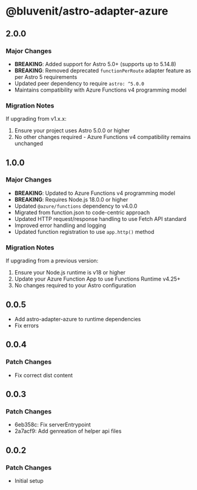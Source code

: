 # @bluvenit/astro-adapter-azure

## 2.0.0

### Major Changes

- **BREAKING**: Added support for Astro 5.0+ (supports up to 5.14.8)
- **BREAKING**: Removed deprecated `functionPerRoute` adapter feature as per Astro 5 requirements
- Updated peer dependency to require `astro: ^5.0.0`
- Maintains compatibility with Azure Functions v4 programming model

### Migration Notes

If upgrading from v1.x.x:
1. Ensure your project uses Astro 5.0.0 or higher
2. No other changes required - Azure Functions v4 compatibility remains unchanged

## 1.0.0

### Major Changes

- **BREAKING**: Updated to Azure Functions v4 programming model
- **BREAKING**: Requires Node.js 18.0.0 or higher
- Updated `@azure/functions` dependency to v4.0.0
- Migrated from function.json to code-centric approach
- Updated HTTP request/response handling to use Fetch API standard
- Improved error handling and logging
- Updated function registration to use `app.http()` method

### Migration Notes

If upgrading from a previous version:
1. Ensure your Node.js runtime is v18 or higher
2. Update your Azure Function App to use Functions Runtime v4.25+
3. No changes required to your Astro configuration

## 0.0.5

- Add astro-adapter-azure to runtime dependencies
- Fix errors

## 0.0.4

### Patch Changes

- Fix correct dist content

## 0.0.3

### Patch Changes

- 6eb358c: Fix serverEntrypoint
- 2a7acf9: Add genreation of helper api files

## 0.0.2

### Patch Changes

- Initial setup

